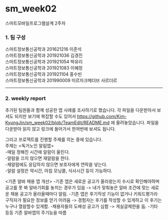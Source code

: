 # sm_week02
스마트모바일프로그램설계 2주차     

### 1. 팀 구성   
스마트정보통신공학과 201621216 이준석   
스마트정보통신공학과 201921036 김경진   
스마트정보통신공학과 201921054 박유리   
스마트정보통신공학과 201921083 이혜정   
스마트정보통신공학과 201921104 홍수빈    
스마트정보통신공학과 201990009 미르자크메더브 사르더르    
   ***   
   
### 2. weekly report   
추가된 팀원들과 함께 성공한 앱 사례를 조사하기로 했습니다. 각 파일을 다운받아서 보셔도 되지만 보기에 복잡할 수도 있어서 https://github.com/Kim-KyungJin/sm_week02/blob/TeamEdit/README.md 에 올려놓았습니다. 파일을 다운받아 읽지 않고 링크에 들어가서 한꺼번에 보셔도 됩니다. 
   
그리고 프로젝트를 진행할 주제를 의논 중에 있습니다.   
주제는 <독거노인 알림앱>   
  -매일 정해진 시간에 알람이 울린다.   
  -알람을 끄지 않으면 재알람을 한다.   
  -재알람에도 응답하지 않으면 보호자에게 연락을 넣는다.   
  -알람 설정은 약시간, 아침 모닝콜, 식사시간 등이 가능하다.  
  
  <기존 알바 채용 앱 개선>
  -기존 앱은 새로운 공고가 올라왔는지 수시로 확인해야하며 공고를 못 봐 알바기회를 놓치는 경우가 있음 -> 내가 맞춰놓은 알바 조건에 맞는 새로운 채용 공고가 올라올때마다 알림.
  -기존 앱은 후기작성 기능이 없거나 키워드평가라 구직자가 필요한 정보를 얻기 어려움 -> 경험자는 후기를 작성할 수 있게하고 이 후기는 누구나 열람할수 있게함.
  -채용자들의 도배성 공고가 심함 -> 게실글제한을 둠.
  -기타 등등 기존 알바앱의 주기능을 따름
